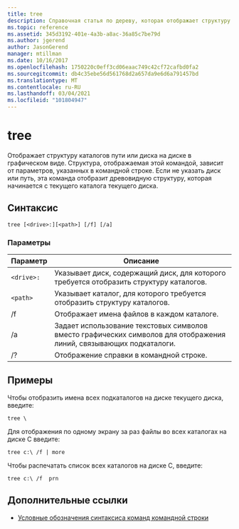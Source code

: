 ```yaml
---
title: tree
description: Справочная статья по дереву, которая отображает структуру каталогов пути или диска в накопителе графически.
ms.topic: reference
ms.assetid: 345d3192-401e-4a3b-a8ac-36a85c7be79d
ms.author: jgerend
author: JasonGerend
manager: mtillman
ms.date: 10/16/2017
ms.openlocfilehash: 1750220c0eff3cd06eaac749c42cf72cafbd0fa2
ms.sourcegitcommit: db4c35ebe56d561768d2a657da9e6d6a791457bd
ms.translationtype: MT
ms.contentlocale: ru-RU
ms.lasthandoff: 03/04/2021
ms.locfileid: "101804947"
---
```

# <a name="tree"></a>tree

Отображает структуру каталогов пути или диска на диске в графическом виде. Структура, отображаемая этой командой, зависит от параметров, указанных в командной строке. Если не указать диск или путь, эта команда отобразит древовидную структуру, которая начинается с текущего каталога текущего диска.

## <a name="syntax"></a>Синтаксис

```
tree [<drive>:][<path>] [/f] [/a]
```

### <a name="parameters"></a>Параметры

| Параметр | Описание |
|--|--|
| `<drive>:` | Указывает диск, содержащий диск, для которого требуется отобразить структуру каталогов. |
| `<path>` | Указывает каталог, для которого требуется отобразить структуру каталогов. |
| /f | Отображает имена файлов в каждом каталоге. |
| /a | Задает использование текстовых символов вместо графических символов для отображения линий, связывающих подкаталоги. |
| /? | Отображение справки в командной строке. |

## <a name="examples"></a>Примеры

Чтобы отобразить имена всех подкаталогов на диске текущего диска, введите:

```
tree \
```

Для отображения по одному экрану за раз файлы во всех каталогах на диске C введите:

```
tree c:\ /f | more
```

Чтобы распечатать список всех каталогов на диске C, введите:

```
tree c:\ /f  prn
```

## <a name="additional-references"></a>Дополнительные ссылки

- [Условные обозначения синтаксиса команд командной строки](command-line-syntax-key.md)
